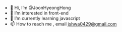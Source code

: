- 👋 Hi, I’m @JoonHyeongHong
- 👀 I’m interested in front-end
- 🌱 I’m currently learning javascript
- 📫 How to reach me , email jshwa0429@gmail.com

<!---
JoonHyeongHong/JoonHyeongHong is a ✨ special ✨ repository because its `README.md` (this file) appears on your GitHub profile.
You can click the Preview link to take a look at your changes.
--->
